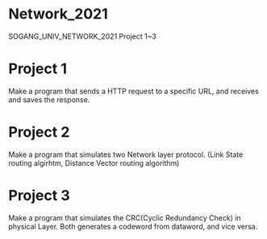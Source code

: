 # Network_2021
SOGANG_UNIV_NETWORK_2021 Project 1~3

# Project 1
Make a program that sends a HTTP request to a specific URL, and receives and saves the response. 

# Project 2
Make a  program that simulates two Network layer protocol. (Link State routing algirhtm, Distance Vector routing algorithm)

# Project 3
Make a program that simulates the CRC(Cyclic Redundancy Check) in physical Layer. Both generates a codeword from dataword, and vice versa.
